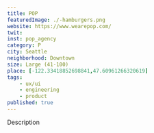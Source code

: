 ```yaml
---
title: POP
featuredImage: ./-hamburgers.png
website: https://www.wearepop.com/
twit: 
inst: pop_agency
category: P
city: Seattle
neighborhood: Downtown
size: Large (41-100)
place: [-122.33418852698841,47.60961266320619]
tags:
    - ux/ui
    - engineering
    - product
published: true
---
```


Description
